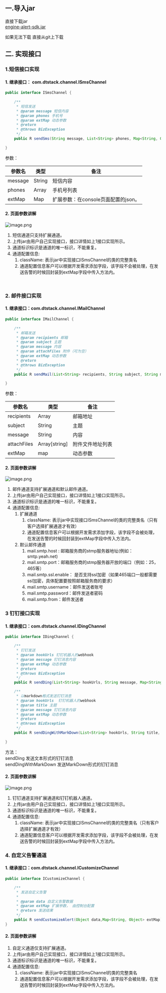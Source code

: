 <a name="4hV5c"></a>
## 一.导入jar
直接下载jar<br />[engine-alert-sdk.jar]()<br />

如果无法下载
直接从git上下载

<a name="NY83e"></a>
## 二. 实现接口
<a name="qqW9N"></a>
### 1.短信接口实现
<a name="jtSYs"></a>
#### 1. 继承接口： com.dtstack.channel.ISmsChannel
```java
public interface ISmsChannel {
	
	/**
	 * 短信发送
	 * @param message 短信内容
	 * @param phones 手机号
	 * @param extMap 动态参数
	 * @return 
	 * @throws BizException
	 */
    public R sendSms(String message, List<String> phones, Map<String, Object> extMap) throws BizException;
    
}
```
参数： 

| 参数名 | 类型 | 备注 |
| --- | --- | --- |
| message | String | 短信内容 |
| phones | Array | 手机号列表 |
| extMap | Map | 扩展参数：在console页面配置的json。 |

<a name="ceaEa"></a>
#### 2. 页面参数讲解
![image.png](https://cdn.nlark.com/yuque/0/2020/png/1873914/1607427689359-a8eb2f8d-93be-4ed4-a194-681832e2ee82.png#align=left&display=inline&height=610&margin=%5Bobject%20Object%5D&name=image.png&originHeight=1220&originWidth=998&size=106869&status=done&style=none&width=499)

   1. 短信通道只支持扩展通道。
   1. 上传jar由用户自己实现接口，接口详情如上1接口实现所示。
   1. 通道标识标识是通道的唯一标识，不能重复。
   1. 通道配置信息: 
      1. className: 表示jar中实现接口ISmsChannel的类的完整类名
      1. 通道配置信息客户可以根据开发需求添加字段，该字段不会被处理，在发送告警的时候回封装到extMap字段中传入方法内。


<br />

<a name="Us4Nc"></a>
### 2. 邮件接口实现
<a name="PHyzx"></a>
#### 1. 继承接口：com.dtstack.channel.IMailChannel
```java
public interface IMailChannel {
	
	/**
	 * 邮箱发送
	 * @param recipients 邮箱
	 * @param subject 主题
	 * @param message 内容
	 * @param attachFiles 附件（可为空）
	 * @param extMap 动态参数
	 * @return 
	 * @throws BizException
	 */
    public R sendMail(List<String> recipients, String subject, String message, List<File> attachFiles, Map<String, Object> extMap) throws BizException;
    
}
```
参数：

| 参数名 | 类型 | 备注 |
| --- | --- | --- |
| recipients | Array | 邮箱地址 |
| subject | String | 主题 |
| message | String | 内容 |
| attachFiles | Array[string] | 附件文件地址列表 |
| extMap | map | 动态参数 |

<a name="5XLrR"></a>
#### 2. 页面参数讲解
![image.png](https://cdn.nlark.com/yuque/0/2020/png/1873914/1607428660309-c0b8d71e-142c-468a-9117-1aebcb60f030.png#align=left&display=inline&height=626&margin=%5Bobject%20Object%5D&name=image.png&originHeight=1252&originWidth=1084&size=140267&status=done&style=none&width=542)

   1. 邮件通道支持扩展通道和默认邮件通道。
   1. 上传jar由用户自己实现接口，接口详情如上1接口实现所示。
   1. 通道标识标识是通道的唯一标识，不能重复。
   1. 通道配置信息: 
      1. 扩展通道
         1. className: 表示jar中实现接口ISmsChannel的类的完整类名（只有客户选择扩展通道才有效）
         1. 通道配置信息客户可以根据开发需求添加字段，该字段不会被处理，在发送告警的时候回封装到extMap字段中传入方法内。
      2. 默认邮件通道
         1. mail.smtp.host : 邮箱服务商的stmp服务器地址(例如：smtp.yeah.net)
         1. mail.smtp.port：邮箱服务商的stmp服务器开放的端口（例如：25，465等）
         1. mail.smtp.ssl.enable： 是否支持ssl加密（如果465端口一般都需要ssl加密，具体配置要按照邮箱服务商的要求）
         1. mail.smtp.username：邮件发送者账号 
         1. mail.smtp.password：邮件发送者密码
         1. mail.smtp.from：邮件发送者



<a name="bGkHL"></a>
### 3 钉钉接口实现
<a name="JSNlo"></a>
#### 1. 继承接口：com.dtstack.channel.IDingChannel
```java
public interface IDingChannel {

	/**
	 * 钉钉发送
	 * @param hookUrls 钉钉机器人的webhook
	 * @param message 钉钉消息内容
	 * @param extMap 动态参数
	 * @return
	 * @throws BizException
	 */
	public R sendDing(List<String> hookUrls, String message, Map<String, String> dynamicParams, Map<String, Object> extMap) throws BizException;

    /**
     * 以markdown格式发送钉钉消息
     * @param hookUrls  钉钉机器人的webhook
     * @param title 主题
     * @param message 钉钉消息内容
     * @param extMap 动态参数
     * @return
     * @throws BizException
     */
    public R sendDingWithMarkDown(List<String> hookUrls, String title, String message, Map<String, String> dynamicParams, Map<String, Object> extMap) throws BizException;
    
}
```
方法：<br />sendDing 发送文本形式的钉钉消息<br />sendDingWithMarkDown 发送MarkDown形式的钉钉消息
<a name="EmAF9"></a>
#### 2. 页面参数讲解
![image.png](https://cdn.nlark.com/yuque/0/2020/png/1873914/1607428962849-289eaa84-82cc-4fc6-8310-944fa111bef5.png#align=left&display=inline&height=506&margin=%5Bobject%20Object%5D&name=image.png&originHeight=1012&originWidth=1152&size=79463&status=done&style=none&width=576)

   1. 钉钉通道支持扩展通道和钉钉机器人通道。
   1. 上传jar由用户自己实现接口，接口详情如上1接口实现所示。
   1. 通道标识标识是通道的唯一标识，不能重复。
   1. 通道配置信息: 
      1. className: 表示jar中实现接口ISmsChannel的类的完整类名（只有客户选择扩展通道才有效）
      1. 通道配置信息客户可以根据开发需求添加字段，该字段不会被处理，在发送告警的时候回封装到extMap字段中传入方法内。
<a name="GjnLu"></a>
### 4. 自定义告警通道
<a name="tEA6U"></a>
#### 1. 继承接口：com.dtstack.channel.ICustomizeChannel
```java
public interface ICustomizeChannel {

    /**
     * 发送自定义告警
     *
     * @param data 自定义告警数据
     * @param extMap 扩展参数， 由控制台配置
     * @return 发送结果
     */
    public R sendCustomizeAlert(Object data,Map<String, Object> extMap);
}
```
<a name="PawZF"></a>
#### 2. 页面参数讲解

   1. 自定义通道仅支持扩展通道。
   1. 上传jar由用户自己实现接口，接口详情如上1接口实现所示。
   1. 通道标识标识是通道的唯一标识，不能重复。
   1. 通道配置信息: 
      1. className: 表示jar中实现接口ISmsChannel的类的完整类名
      1. 通道配置信息客户可以根据开发需求添加字段，该字段不会被处理，在发送告警的时候回封装到extMap字段中传入方法内。